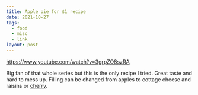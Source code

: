 ```yaml
---
title: Apple pie for $1 recipe
date: 2021-10-27
tags:
  - food
  - misc
  - link
layout: post
---
```


https://www.youtube.com/watch?v=3grpZO8szRA

Big fan of that whole series but this is the only recipe I tried. Great taste and hard to mess up. Filling can be changed from apples to cottage cheese and raisins or [cherry](https://www.podravka.hr/proizvod/nadjev-od-visanja/).
